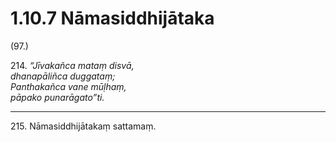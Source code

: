 # 1.10.7 Nāmasiddhijātaka

(97.)

214\. _“Jīvakañca mataṃ disvā,_  
_dhanapāliñca duggataṃ;_  
_Panthakañca vane mūḷhaṃ,_  
_pāpako punarāgato”ti._  

---

215\. Nāmasiddhijātakaṃ sattamaṃ.
